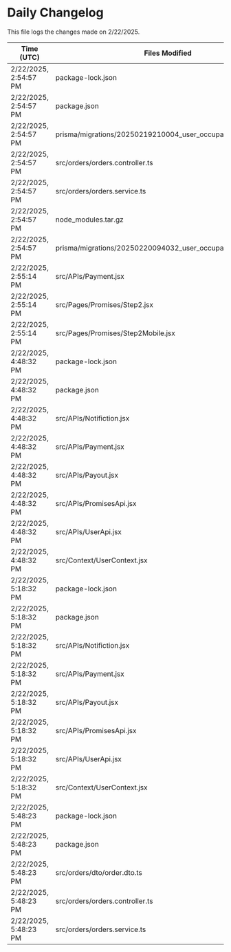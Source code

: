 # Daily Changelog

This file logs the changes made on 2/22/2025.

| Time (UTC)             | Files Modified                    | Changes (Addition/Deletion) |
|------------------------|-----------------------------------|-----------------------------|
| 2/22/2025, 2:54:57 PM | package-lock.json | 125 Additions & 0 Deletions |
| 2/22/2025, 2:54:57 PM | package.json | 1 Additions & 0 Deletions |
| 2/22/2025, 2:54:57 PM | prisma/migrations/20250219210004_user_occupation/migration.sql | 0 Additions & 0 Deletions |
| 2/22/2025, 2:54:57 PM | src/orders/orders.controller.ts | 2 Additions & 2 Deletions |
| 2/22/2025, 2:54:57 PM | src/orders/orders.service.ts | 62 Additions & 34 Deletions |
| 2/22/2025, 2:54:57 PM | node_modules.tar.gz | 0 Additions & 0 Deletions |
| 2/22/2025, 2:54:57 PM | prisma/migrations/20250220094032_user_occupation/ | 0 Additions & 0 Deletions |
| 2/22/2025, 2:55:14 PM | src/APIs/Payment.jsx | 4 Additions & 1 Deletions|
| 2/22/2025, 2:55:14 PM | src/Pages/Promises/Step2.jsx | 10 Additions & 9 Deletions|
| 2/22/2025, 2:55:14 PM | src/Pages/Promises/Step2Mobile.jsx | 10 Additions & 9 Deletions|
| 2/22/2025, 4:48:32 PM | package-lock.json | 6 Additions & 0 Deletions|
| 2/22/2025, 4:48:32 PM | package.json | 1 Additions & 0 Deletions|
| 2/22/2025, 4:48:32 PM | src/APIs/Notifiction.jsx | 2 Additions & 2 Deletions|
| 2/22/2025, 4:48:32 PM | src/APIs/Payment.jsx | 2 Additions & 2 Deletions|
| 2/22/2025, 4:48:32 PM | src/APIs/Payout.jsx | 4 Additions & 4 Deletions|
| 2/22/2025, 4:48:32 PM | src/APIs/PromisesApi.jsx | 18 Additions & 62 Deletions|
| 2/22/2025, 4:48:32 PM | src/APIs/UserApi.jsx | 4 Additions & 4 Deletions|
| 2/22/2025, 4:48:32 PM | src/Context/UserContext.jsx | 2 Additions & 2 Deletions|
| 2/22/2025, 5:18:32 PM | package-lock.json | 6 Additions & 0 Deletions|
| 2/22/2025, 5:18:32 PM | package.json | 1 Additions & 0 Deletions|
| 2/22/2025, 5:18:32 PM | src/APIs/Notifiction.jsx | 2 Additions & 2 Deletions|
| 2/22/2025, 5:18:32 PM | src/APIs/Payment.jsx | 2 Additions & 2 Deletions|
| 2/22/2025, 5:18:32 PM | src/APIs/Payout.jsx | 4 Additions & 4 Deletions|
| 2/22/2025, 5:18:32 PM | src/APIs/PromisesApi.jsx | 233 Additions & 264 Deletions|
| 2/22/2025, 5:18:32 PM | src/APIs/UserApi.jsx | 4 Additions & 4 Deletions|
| 2/22/2025, 5:18:32 PM | src/Context/UserContext.jsx | 2 Additions & 2 Deletions|
| 2/22/2025, 5:48:23 PM | package-lock.json | 114 Additions & 0 Deletions|
| 2/22/2025, 5:48:23 PM | package.json | 1 Additions & 0 Deletions|
| 2/22/2025, 5:48:23 PM | src/orders/dto/order.dto.ts | 3 Additions & 0 Deletions|
| 2/22/2025, 5:48:23 PM | src/orders/orders.controller.ts | 7 Additions & 13 Deletions|
| 2/22/2025, 5:48:23 PM | src/orders/orders.service.ts | 50 Additions & 34 Deletions|
